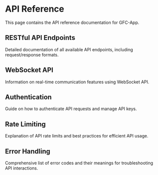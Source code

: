 # API Reference

This page contains the API reference documentation for GFC-App.

## RESTful API Endpoints
Detailed documentation of all available API endpoints, including request/response formats.

## WebSocket API
Information on real-time communication features using WebSocket API.

## Authentication
Guide on how to authenticate API requests and manage API keys.

## Rate Limiting
Explanation of API rate limits and best practices for efficient API usage.

## Error Handling
Comprehensive list of error codes and their meanings for troubleshooting API interactions.
